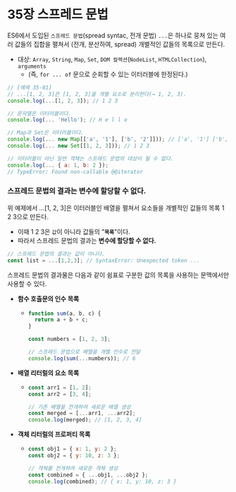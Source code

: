 # 35장 스프레드 문법
ES6에서 도입된 `스프레드 문법`(spread syntac, 전개 문법) `...`은 하나로 뭉쳐 있는 여러 값들의 집합을 펼쳐서 (전개, 분산하여, spread) 개별적인 값들의 목록으로 만든다.
- 대상: `Array`, `String`, `Map`, `Set`, `DOM 컬렉션`(`NodeList`, `HTMLCollection`), `arguments`
  - (즉, `for ... of` 문으로 순회할 수 있는 이터러블에 한정된다.)

```js
// [예제 35-01]
// ...[1, 2, 3]은 [1, 2, 3]을 개별 요소로 분리한다(→ 1, 2, 3).
console.log(...[1, 2, 3]); // 1 2 3

// 문자열은 이터러블이다.
console.log(... 'Hello'); // H e l l o

// Map과 Set은 이터러블이다.
console.log(... new Map[['a', '1'], ['b', '2']])); // ['a', '1'] ['b', '2']
console.log(... new Set[[1, 2, 3])); // 1 2 3

// 이터러블이 아닌 일반 객체는 스프레드 문법의 대상이 될 수 없다.
console.log(... { a: 1, b: 2 });
// TypeError: Found non-callable @@iterator
```

### 스프레드 문법의 결과는 변수에 할당할 수 없다.
위 예제에서 ...[1, 2, 3]은 이터러블인 배열을 펼쳐서 요소들을 개별적인 값들의 목록 1 2 3으로 만든다.
- 이때 1 2 3은 `값`이 아니라 값들의 "**`목록`**"이다.
- 따라서 스프레드 문법의 결과는 **변수에 할당할 수 없다.**

```js
// 스프레드 문법의 결과는 값이 아니다.
const list = ...[1,2,3]; // SyntaxError: Unexpected token ...
```

스프레드 문법의 결과물은 다음과 같이 쉼표로 구분한 값의 목록을 사용하는 문맥에서만 사용할 수 있다.
- **함수 호출문의 인수 목록**
  - ```js
    function sum(a, b, c) {
      return a + b + c;
    }
    
    const numbers = [1, 2, 3];
    
    // 스프레드 문법으로 배열을 개별 인수로 전달
    console.log(sum(...numbers)); // 6
    ```
- **배열 리터럴의 요소 목록**
  - ```js
    const arr1 = [1, 2];
    const arr2 = [3, 4];
    
    // 기존 배열을 전개하여 새로운 배열 생성
    const merged = [...arr1, ...arr2];
    console.log(merged); // [1, 2, 3, 4]
    ```   
- **객체 리터럴의 프로퍼티 목록**
  - ```js
    const obj1 = { x: 1, y: 2 };
    const obj2 = { y: 10, z: 3 };
    
    // 객체를 전개하여 새로운 객체 생성
    const combined = { ...obj1, ...obj2 };
    console.log(combined); // { x: 1, y: 10, z: 3 }
    ```   

